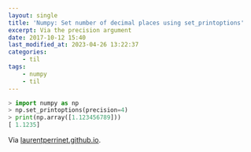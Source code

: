 ```yaml
---
layout: single
title: 'Numpy: Set number of decimal places using set_printoptions'
excerpt: Via the precision argument
date: 2017-10-12 15:40
last_modified_at: 2023-04-26 13:22:37
categories:
    - til
tags:
    - numpy
    - til
---
```


```python
> import numpy as np
> np.set_printoptions(precision=4)
> print(np.array([1.123456789]))
[ 1.1235]
```

Via [laurentperrinet.github.io](https://web.archive.org/web/20210512102316/https:/laurentperrinet.github.io/sciblog/posts/2015-01-07-the-right-imports-in-a-notebook.html).

